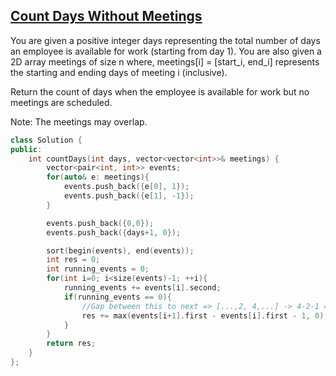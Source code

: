 ## [Count Days Without Meetings](https://leetcode.com/problems/count-days-without-meetings/)

You are given a positive integer days representing the total number of days an employee is available for work (starting from day 1). You are also given a 2D array meetings of size n where, meetings[i] = [start_i, end_i] represents the starting and ending days of meeting i (inclusive).

Return the count of days when the employee is available for work but no meetings are scheduled.

Note: The meetings may overlap.

```cpp
class Solution {
public:
    int countDays(int days, vector<vector<int>>& meetings) {
        vector<pair<int, int>> events;
        for(auto& e: meetings){
            events.push_back({e[0], 1});
            events.push_back({e[1], -1});
        }

        events.push_back({0,0});
        events.push_back({days+1, 0});

        sort(begin(events), end(events));
        int res = 0;
        int running_events = 0;
        for(int i=0; i<size(events)-1; ++i){
            running_events += events[i].second;
            if(running_events == 0){
                //Gap between this to next => [...,2, 4,...] -> 4-2-1 = 1 => 1 day have no meeting
                res += max(events[i+1].first - events[i].first - 1, 0);
            }
        }
        return res;
    }
};
```
